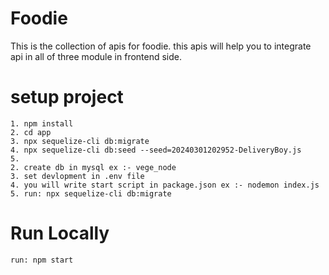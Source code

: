 # Foodie

This is the collection of apis for foodie. this apis will help you to integrate api in all of three module in frontend side.

# setup project

    1. npm install
    2. cd app
    3. npx sequelize-cli db:migrate
    4. npx sequelize-cli db:seed --seed=20240301202952-DeliveryBoy.js
    5. 
    2. create db in mysql ex :- vege_node
    3. set devlopment in .env file
    4. you will write start script in package.json ex :- nodemon index.js
    5. run: npx sequelize-cli db:migrate            

# Run Locally

    run: npm start
